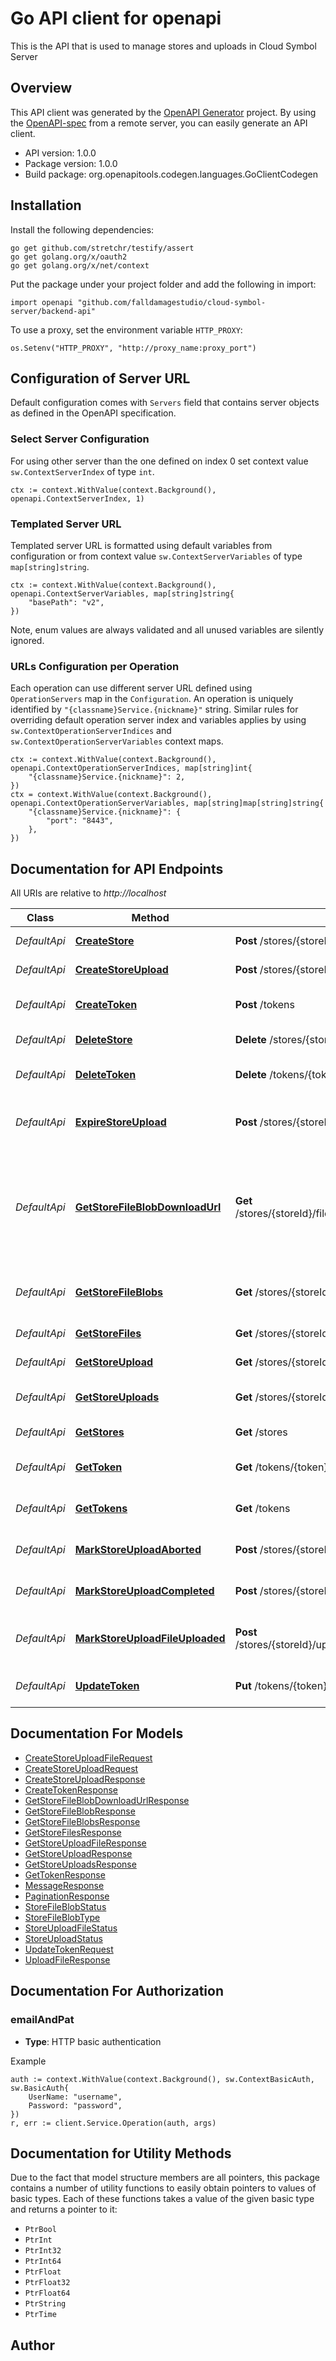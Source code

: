 # Go API client for openapi

This is the API that is used to manage stores and uploads in Cloud Symbol Server

## Overview
This API client was generated by the [OpenAPI Generator](https://openapi-generator.tech) project.  By using the [OpenAPI-spec](https://www.openapis.org/) from a remote server, you can easily generate an API client.

- API version: 1.0.0
- Package version: 1.0.0
- Build package: org.openapitools.codegen.languages.GoClientCodegen

## Installation

Install the following dependencies:

```shell
go get github.com/stretchr/testify/assert
go get golang.org/x/oauth2
go get golang.org/x/net/context
```

Put the package under your project folder and add the following in import:

```golang
import openapi "github.com/falldamagestudio/cloud-symbol-server/backend-api"
```

To use a proxy, set the environment variable `HTTP_PROXY`:

```golang
os.Setenv("HTTP_PROXY", "http://proxy_name:proxy_port")
```

## Configuration of Server URL

Default configuration comes with `Servers` field that contains server objects as defined in the OpenAPI specification.

### Select Server Configuration

For using other server than the one defined on index 0 set context value `sw.ContextServerIndex` of type `int`.

```golang
ctx := context.WithValue(context.Background(), openapi.ContextServerIndex, 1)
```

### Templated Server URL

Templated server URL is formatted using default variables from configuration or from context value `sw.ContextServerVariables` of type `map[string]string`.

```golang
ctx := context.WithValue(context.Background(), openapi.ContextServerVariables, map[string]string{
	"basePath": "v2",
})
```

Note, enum values are always validated and all unused variables are silently ignored.

### URLs Configuration per Operation

Each operation can use different server URL defined using `OperationServers` map in the `Configuration`.
An operation is uniquely identified by `"{classname}Service.{nickname}"` string.
Similar rules for overriding default operation server index and variables applies by using `sw.ContextOperationServerIndices` and `sw.ContextOperationServerVariables` context maps.

```golang
ctx := context.WithValue(context.Background(), openapi.ContextOperationServerIndices, map[string]int{
	"{classname}Service.{nickname}": 2,
})
ctx = context.WithValue(context.Background(), openapi.ContextOperationServerVariables, map[string]map[string]string{
	"{classname}Service.{nickname}": {
		"port": "8443",
	},
})
```

## Documentation for API Endpoints

All URIs are relative to *http://localhost*

Class | Method | HTTP request | Description
------------ | ------------- | ------------- | -------------
*DefaultApi* | [**CreateStore**](docs/DefaultApi.md#createstore) | **Post** /stores/{storeId} | Create a new store
*DefaultApi* | [**CreateStoreUpload**](docs/DefaultApi.md#createstoreupload) | **Post** /stores/{storeId}/uploads | Start a new upload
*DefaultApi* | [**CreateToken**](docs/DefaultApi.md#createtoken) | **Post** /tokens | Create a new token for current user
*DefaultApi* | [**DeleteStore**](docs/DefaultApi.md#deletestore) | **Delete** /stores/{storeId} | Delete an existing store
*DefaultApi* | [**DeleteToken**](docs/DefaultApi.md#deletetoken) | **Delete** /tokens/{token} | Delete a token for current user
*DefaultApi* | [**ExpireStoreUpload**](docs/DefaultApi.md#expirestoreupload) | **Post** /stores/{storeId}/uploads/{uploadId}/expire | Expire store upload and consider files for GC
*DefaultApi* | [**GetStoreFileBlobDownloadUrl**](docs/DefaultApi.md#getstorefileblobdownloadurl) | **Get** /stores/{storeId}/files/{fileId}/blobs/{blobId}/getDownloadUrl | Request download URL for the binary blob associated with a particular store/file/blob-id
*DefaultApi* | [**GetStoreFileBlobs**](docs/DefaultApi.md#getstorefileblobs) | **Get** /stores/{storeId}/files/{fileId}/blobs | Fetch a list of blobs for a specific file in store
*DefaultApi* | [**GetStoreFiles**](docs/DefaultApi.md#getstorefiles) | **Get** /stores/{storeId}/files | Fetch a list of files in store
*DefaultApi* | [**GetStoreUpload**](docs/DefaultApi.md#getstoreupload) | **Get** /stores/{storeId}/uploads/{uploadId} | Fetch an upload
*DefaultApi* | [**GetStoreUploads**](docs/DefaultApi.md#getstoreuploads) | **Get** /stores/{storeId}/uploads | Fetch a list of uploads in store
*DefaultApi* | [**GetStores**](docs/DefaultApi.md#getstores) | **Get** /stores | Fetch a list of all stores
*DefaultApi* | [**GetToken**](docs/DefaultApi.md#gettoken) | **Get** /tokens/{token} | Fetch a token for current user
*DefaultApi* | [**GetTokens**](docs/DefaultApi.md#gettokens) | **Get** /tokens | Fetch a list of all tokens for current user
*DefaultApi* | [**MarkStoreUploadAborted**](docs/DefaultApi.md#markstoreuploadaborted) | **Post** /stores/{storeId}/uploads/{uploadId}/aborted | Mark an upload as aborted
*DefaultApi* | [**MarkStoreUploadCompleted**](docs/DefaultApi.md#markstoreuploadcompleted) | **Post** /stores/{storeId}/uploads/{uploadId}/completed | Mark an upload as completed
*DefaultApi* | [**MarkStoreUploadFileUploaded**](docs/DefaultApi.md#markstoreuploadfileuploaded) | **Post** /stores/{storeId}/uploads/{uploadId}/files/{fileId}/uploaded | Mark a file within an upload as uploaded
*DefaultApi* | [**UpdateToken**](docs/DefaultApi.md#updatetoken) | **Put** /tokens/{token} | Update details of a token for current user


## Documentation For Models

 - [CreateStoreUploadFileRequest](docs/CreateStoreUploadFileRequest.md)
 - [CreateStoreUploadRequest](docs/CreateStoreUploadRequest.md)
 - [CreateStoreUploadResponse](docs/CreateStoreUploadResponse.md)
 - [CreateTokenResponse](docs/CreateTokenResponse.md)
 - [GetStoreFileBlobDownloadUrlResponse](docs/GetStoreFileBlobDownloadUrlResponse.md)
 - [GetStoreFileBlobResponse](docs/GetStoreFileBlobResponse.md)
 - [GetStoreFileBlobsResponse](docs/GetStoreFileBlobsResponse.md)
 - [GetStoreFilesResponse](docs/GetStoreFilesResponse.md)
 - [GetStoreUploadFileResponse](docs/GetStoreUploadFileResponse.md)
 - [GetStoreUploadResponse](docs/GetStoreUploadResponse.md)
 - [GetStoreUploadsResponse](docs/GetStoreUploadsResponse.md)
 - [GetTokenResponse](docs/GetTokenResponse.md)
 - [MessageResponse](docs/MessageResponse.md)
 - [PaginationResponse](docs/PaginationResponse.md)
 - [StoreFileBlobStatus](docs/StoreFileBlobStatus.md)
 - [StoreFileBlobType](docs/StoreFileBlobType.md)
 - [StoreUploadFileStatus](docs/StoreUploadFileStatus.md)
 - [StoreUploadStatus](docs/StoreUploadStatus.md)
 - [UpdateTokenRequest](docs/UpdateTokenRequest.md)
 - [UploadFileResponse](docs/UploadFileResponse.md)


## Documentation For Authorization



### emailAndPat

- **Type**: HTTP basic authentication

Example

```golang
auth := context.WithValue(context.Background(), sw.ContextBasicAuth, sw.BasicAuth{
    UserName: "username",
    Password: "password",
})
r, err := client.Service.Operation(auth, args)
```


## Documentation for Utility Methods

Due to the fact that model structure members are all pointers, this package contains
a number of utility functions to easily obtain pointers to values of basic types.
Each of these functions takes a value of the given basic type and returns a pointer to it:

* `PtrBool`
* `PtrInt`
* `PtrInt32`
* `PtrInt64`
* `PtrFloat`
* `PtrFloat32`
* `PtrFloat64`
* `PtrString`
* `PtrTime`

## Author



